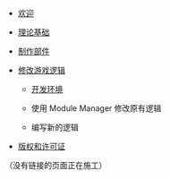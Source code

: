 - [欢迎](https://github.com/NKID00/GuideToKSPModMaking/wiki)

- [理论基础](https://github.com/NKID00/GuideToKSPModMaking/wiki/理论基础)

- [制作部件](https://github.com/NKID00/GuideToKSPModMaking/wiki/制作部件)

- [修改游戏逻辑](https://github.com/NKID00/GuideToKSPModMaking/wiki/修改游戏逻辑)

  - [开发环境](https://github.com/NKID00/GuideToKSPModMaking/wiki/开发环境)

  - 使用 Module Manager 修改原有逻辑
  
  - 编写新的逻辑

- [版权和许可证](https://github.com/NKID00/GuideToKSPModMaking/wiki/版权和许可证)

（没有链接的页面正在施工）
